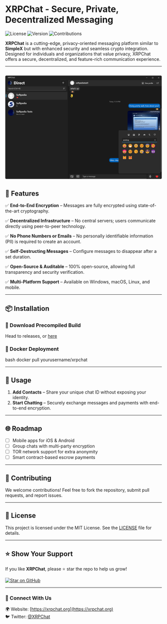 # XRPChat - Secure, Private, Decentralized Messaging

![License](https://img.shields.io/badge/license-MIT-blue.svg)
![Version](https://img.shields.io/badge/version-1.42-brightgreen)
![Contributions](https://img.shields.io/badge/contributions-welcome-orange)

**XRPChat** is a cutting-edge, privacy-oriented messaging platform similar to **SimpleX** but with enhanced security and seamless crypto integration. Designed for individuals and organizations that value privacy, XRPChat offers a secure, decentralized, and feature-rich communication experience.

---
![img.png](img.png)
---

## 🚀 Features

✅ **End-to-End Encryption** – Messages are fully encrypted using state-of-the-art cryptography.

✅ **Decentralized Infrastructure** – No central servers; users communicate directly using peer-to-peer technology.

✅ **No Phone Numbers or Emails** – No personally identifiable information (PII) is required to create an account.

✅ **Self-Destructing Messages** – Configure messages to disappear after a set duration.

✅ **Open-Source & Auditable** – 100% open-source, allowing full transparency and security verification.

✅ **Multi-Platform Support** – Available on Windows, macOS, Linux, and mobile.

---

## 📦 Installation

### 🔹 Download Precompiled Build

Head to releases, or [here](google.com)


### 🔹 Docker Deployment

bash
docker pull yourusername/xrpchat


---

## 📜 Usage

1. **Add Contacts** – Share your unique chat ID without exposing your identity.
2. **Start Chatting** – Securely exchange messages and payments with end-to-end encryption.

---

## 🌐 Roadmap

- [ ] Mobile apps for iOS & Android
- [ ] Group chats with multi-party encryption
- [ ] TOR network support for extra anonymity
- [ ] Smart contract-based escrow payments

---

## 🤝 Contributing

We welcome contributions! Feel free to fork the repository, submit pull requests, and report issues.

---

## 📄 License

This project is licensed under the MIT License. See the [LICENSE](LICENSE) file for details.

---

## ⭐ Show Your Support

If you like **XRPChat**, please ⭐ star the repo to help us grow!

[![Star on GitHub](https://img.shields.io/github/stars/XRPCDev/XRPChat?style=social)](https://github.com/XRPCDev/XRPChat)

---

### 🔗 Connect With Us

🌍 Website: [https://xrpchat.org](https://xrpchat.org)  
🐦 Twitter: [@XRPChat](https://twitter.com/XRPChat)  
